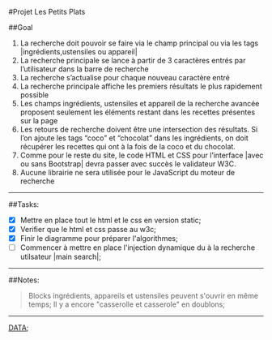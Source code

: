 #Projet Les Petits Plats

##Goal

1. La recherche doit pouvoir se faire via le champ principal ou via les tags
   |ingrédients,ustensiles ou appareil|
2. La recherche principale se lance à partir de 3 caractères entrés par l’utilisateur dans la
   barre de recherche
3. La recherche s’actualise pour chaque nouveau caractère entré
4. La recherche principale affiche les premiers résultats le plus rapidement possible
5. Les champs ingrédients, ustensiles et appareil de la recherche avancée proposent
   seulement les éléments restant dans les recettes présentes sur la page
6. Les retours de recherche doivent être une intersection des résultats. Si l’on ajoute les
   tags “coco” et “chocolat” dans les ingrédients, on doit récupérer les recettes qui ont à la
   fois de la coco et du chocolat.
7. Comme pour le reste du site, le code HTML et CSS pour l’interface |avec ou sans
   Bootstrap| devra passer avec succès le validateur W3C.
8. Aucune librairie ne sera utilisée pour le JavaScript du moteur de recherche

---

##Tasks:

- [x] Mettre en place tout le html et le css en version static;
- [x] Verifier que le html et css passe au w3c;
- [x] Finir le diagramme pour préparer l'algorithmes;
- [ ] Commencer à mettre en place l'injection dynamique du à la recherche utilsateur |main search|;

---

##Notes:

> Blocks ingrédients, appareils et ustensiles peuvent s'ouvrir en même temps;
> Il y a encore "casserolle et casserole" en doublons;

---

[DATA](https://raw.githubusercontent.com/OpenClassrooms-Student-Center/P11-front-end-search-engine/master/recipes.js);
